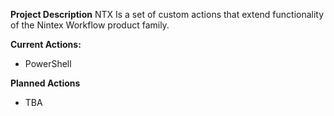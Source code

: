 **Project Description**
NTX Is a set of custom actions that extend functionality of the Nintex Workflow product family.

**Current Actions:**

* PowerShell

**Planned Actions**

* TBA